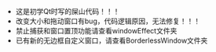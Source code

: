 - 这是初学Qt时写的屎山代码！！！
- 改变大小和拖动窗口有bug，代码逻辑原因，无法修复！！！
- 禁止捕获和窗口置顶功能请查看windowEffect文件夹
- 已有新的无边框自定义窗口，请查看BorderlessWindow文件夹


